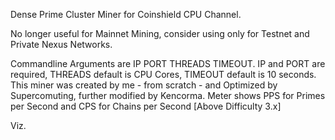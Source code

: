Dense Prime Cluster Miner for Coinshield CPU Channel.

No longer useful for Mainnet Mining, consider using only for Testnet and Private Nexus Networks.

Commandline Arguments are IP PORT THREADS TIMEOUT. IP and PORT are required, THREADS default is CPU Cores, TIMEOUT default is 10 seconds.
This miner was created by me - from scratch - and Optimized by Supercomuting, further modified by Kencorma. 
Meter shows PPS for Primes per Second and CPS for Chains per Second [Above Difficulty 3.x]

Viz.
